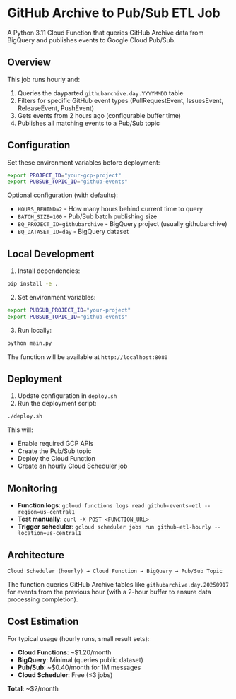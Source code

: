 # GitHub Archive to Pub/Sub ETL Job

A Python 3.11 Cloud Function that queries GitHub Archive data from BigQuery and publishes events to Google Cloud Pub/Sub.

## Overview

This job runs hourly and:
1. Queries the dayparted `githubarchive.day.YYYYMMDD` table
2. Filters for specific GitHub event types (PullRequestEvent, IssuesEvent, ReleaseEvent, PushEvent)
3. Gets events from 2 hours ago (configurable buffer time)
4. Publishes all matching events to a Pub/Sub topic

## Configuration

Set these environment variables before deployment:

```bash
export PROJECT_ID="your-gcp-project"
export PUBSUB_TOPIC_ID="github-events"
```

Optional configuration (with defaults):
- `HOURS_BEHIND=2` - How many hours behind current time to query
- `BATCH_SIZE=100` - Pub/Sub batch publishing size
- `BQ_PROJECT_ID=githubarchive` - BigQuery project (usually githubarchive)
- `BQ_DATASET_ID=day` - BigQuery dataset

## Local Development

1. Install dependencies:
```bash
pip install -e .
```

2. Set environment variables:
```bash
export PUBSUB_PROJECT_ID="your-project"
export PUBSUB_TOPIC_ID="github-events"
```

3. Run locally:
```bash
python main.py
```

The function will be available at `http://localhost:8080`

## Deployment

1. Update configuration in `deploy.sh`
2. Run the deployment script:
```bash
./deploy.sh
```

This will:
- Enable required GCP APIs
- Create the Pub/Sub topic
- Deploy the Cloud Function
- Create an hourly Cloud Scheduler job

## Monitoring

- **Function logs**: `gcloud functions logs read github-events-etl --region=us-central1`
- **Test manually**: `curl -X POST <FUNCTION_URL>`
- **Trigger scheduler**: `gcloud scheduler jobs run github-etl-hourly --location=us-central1`

## Architecture

```
Cloud Scheduler (hourly) → Cloud Function → BigQuery → Pub/Sub Topic
```

The function queries GitHub Archive tables like `githubarchive.day.20250917` for events from the previous hour (with a 2-hour buffer to ensure data processing completion).

## Cost Estimation

For typical usage (hourly runs, small result sets):
- **Cloud Functions**: ~$1.20/month
- **BigQuery**: Minimal (queries public dataset)
- **Pub/Sub**: ~$0.40/month for 1M messages
- **Cloud Scheduler**: Free (≤3 jobs)

**Total**: ~$2/month